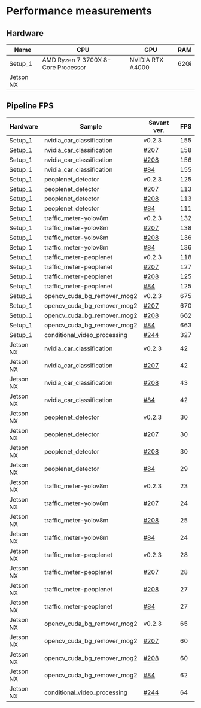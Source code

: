 # Performance measurements

## Hardware

| Name      | CPU                                | GPU              | RAM  |
| --------- | ---------------------------------- | ---------------- | ---- |
| Setup_1   | AMD Ryzen 7 3700X 8-Core Processor | NVIDIA RTX A4000 | 62Gi |
| Jetson NX |                                    |                  |      |

## Pipeline FPS

| Hardware  | Sample                        | Savant ver.                                                   | FPS |
| --------- |-------------------------------|---------------------------------------------------------------|-----|
| Setup_1   | nvidia_car_classification     | v0.2.3                                                        | 155 |
| Setup_1   | nvidia_car_classification     | [#207](https://github.com/insight-platform/Savant/issues/207) | 158 |
| Setup_1   | nvidia_car_classification     | [#208](https://github.com/insight-platform/Savant/issues/208) | 156 |
| Setup_1   | nvidia_car_classification     | [#84](https://github.com/insight-platform/Savant/issues/84)   | 155 |
| Setup_1   | peoplenet_detector            | v0.2.3                                                        | 125 |
| Setup_1   | peoplenet_detector            | [#207](https://github.com/insight-platform/Savant/issues/207) | 113 |
| Setup_1   | peoplenet_detector            | [#208](https://github.com/insight-platform/Savant/issues/208) | 113 |
| Setup_1   | peoplenet_detector            | [#84](https://github.com/insight-platform/Savant/issues/84)   | 111 |
| Setup_1   | traffic_meter-yolov8m         | v0.2.3                                                        | 132 |
| Setup_1   | traffic_meter-yolov8m         | [#207](https://github.com/insight-platform/Savant/issues/207) | 138 |
| Setup_1   | traffic_meter-yolov8m         | [#208](https://github.com/insight-platform/Savant/issues/208) | 136 |
| Setup_1   | traffic_meter-yolov8m         | [#84](https://github.com/insight-platform/Savant/issues/84)   | 136 |
| Setup_1   | traffic_meter-peoplenet       | v0.2.3                                                        | 118 |
| Setup_1   | traffic_meter-peoplenet       | [#207](https://github.com/insight-platform/Savant/issues/207) | 127 |
| Setup_1   | traffic_meter-peoplenet       | [#208](https://github.com/insight-platform/Savant/issues/208) | 125 |
| Setup_1   | traffic_meter-peoplenet       | [#84](https://github.com/insight-platform/Savant/issues/84)   | 125 |
| Setup_1   | opencv_cuda_bg_remover_mog2   | v0.2.3                                                        | 675 |
| Setup_1   | opencv_cuda_bg_remover_mog2   | [#207](https://github.com/insight-platform/Savant/issues/207) | 670 |
| Setup_1   | opencv_cuda_bg_remover_mog2   | [#208](https://github.com/insight-platform/Savant/issues/208) | 662 |
| Setup_1   | opencv_cuda_bg_remover_mog2   | [#84](https://github.com/insight-platform/Savant/issues/84)   | 663 |
| Setup_1   | conditional_video_processing  | [#244](https://github.com/insight-platform/Savant/issues/244) | 327 |
| Jetson NX | nvidia_car_classification     | v0.2.3                                                        | 42  |
| Jetson NX | nvidia_car_classification     | [#207](https://github.com/insight-platform/Savant/issues/207) | 42  |
| Jetson NX | nvidia_car_classification     | [#208](https://github.com/insight-platform/Savant/issues/208) | 43  |
| Jetson NX | nvidia_car_classification     | [#84](https://github.com/insight-platform/Savant/issues/84)   | 42  |
| Jetson NX | peoplenet_detector            | v0.2.3                                                        | 30  |
| Jetson NX | peoplenet_detector            | [#207](https://github.com/insight-platform/Savant/issues/207) | 30  |
| Jetson NX | peoplenet_detector            | [#208](https://github.com/insight-platform/Savant/issues/208) | 30  |
| Jetson NX | peoplenet_detector            | [#84](https://github.com/insight-platform/Savant/issues/84)   | 29  |
| Jetson NX | traffic_meter-yolov8m         | v0.2.3                                                        | 23  |
| Jetson NX | traffic_meter-yolov8m         | [#207](https://github.com/insight-platform/Savant/issues/207) | 24  |
| Jetson NX | traffic_meter-yolov8m         | [#208](https://github.com/insight-platform/Savant/issues/208) | 25  |
| Jetson NX | traffic_meter-yolov8m         | [#84](https://github.com/insight-platform/Savant/issues/84)   | 24  |
| Jetson NX | traffic_meter-peoplenet       | v0.2.3                                                        | 28  |
| Jetson NX | traffic_meter-peoplenet       | [#207](https://github.com/insight-platform/Savant/issues/207) | 28  |
| Jetson NX | traffic_meter-peoplenet       | [#208](https://github.com/insight-platform/Savant/issues/208) | 27  |
| Jetson NX | traffic_meter-peoplenet       | [#84](https://github.com/insight-platform/Savant/issues/84)   | 27  |
| Jetson NX | opencv_cuda_bg_remover_mog2   | v0.2.3                                                        | 65  |
| Jetson NX | opencv_cuda_bg_remover_mog2   | [#207](https://github.com/insight-platform/Savant/issues/207) | 60  |
| Jetson NX | opencv_cuda_bg_remover_mog2   | [#208](https://github.com/insight-platform/Savant/issues/208) | 60  |
| Jetson NX | opencv_cuda_bg_remover_mog2   | [#84](https://github.com/insight-platform/Savant/issues/84)   | 62  |
| Jetson NX | conditional_video_processing  | [#244](https://github.com/insight-platform/Savant/issues/244) | 64  |
